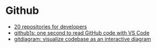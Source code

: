 # Github

- [20 repositories for developers](https://towardsdatascience.com/20-amazing-github-repositories-every-developer-should-follow-d8ce4c728351)
- [github1s: one second to read GitHub code with VS Code](https://github.com/conwnet/github1s)
- [gitdiagram: visualize codebase as an interactive diagram](https://github.com/ahmedkhaleel2004/gitdiagram)
